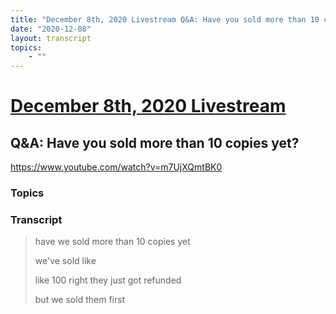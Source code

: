 ```yaml
---
title: "December 8th, 2020 Livestream Q&A: Have you sold more than 10 copies yet?"
date: "2020-12-08"
layout: transcript
topics:
    - ""
---
```

# [December 8th, 2020 Livestream](../2020-12-08.md)
## Q&A: Have you sold more than 10 copies yet?
https://www.youtube.com/watch?v=m7UjXQmtBK0

### Topics


### Transcript

> have we sold more than 10 copies yet
> 
> we've sold like
> 
> like 100 right they just got refunded
> 
> but we sold them first
> 
